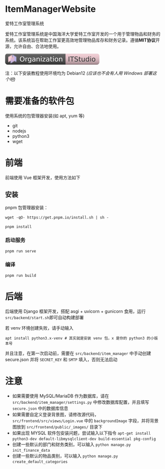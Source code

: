 # ItemManagerWebsite
爱特工作室管理系统

爱特工作室管理系统是中国海洋大学爱特工作室开发的一个用于管理物品和财务的系统。该系统旨在帮助工作室更高效地管理物品库存和财务记录。遵循**MIT协议**开源，允许自由、合法地使用。

![ITSTUDIO](it-org.svg)

注：以下安装教程使用环境均为 Debian12 *(应该也不会有人用 Windows 部署这个吧)*

# 需要准备的软件包

使用系统的包管理器安装(如 apt, yum 等)

- git
- nodejs
- python3
- wget

# 前端

前端使用 Vue 框架开发，使用方法如下

## 安装

pnpm 包管理器安装：

```
wget -qO- https://get.pnpm.io/install.sh | sh -
```

```
pnpm install
```

### 启动服务
```
pnpm run serve
```

### 编译
```
pnpm run build
```

# 后端

后端使用 Django 框架开发，搭配 asgi + uvicorn + gunicorn 食用，运行`src/backend/start.sh`即可自动构建部署

若 venv 环境创建失败，请手动输入

```shell
apt install python3.x-venv # 其实就是安装 venv 包，x 是你的 python3 的小版本号
```

并且注意，在第一次启动前，需要在 `src/backend/item_manager` 中手动创建 secure.json 并将 `SECRET_KEY` 和 `SMTP` 填入，否则无法启动

# 注意

- 如果需要使用 MySQL/MariaDB 作为数据库，请在 `src/backend/item_manager/settings.py` 中修改数据库配置，并且填写 `secure.json` 中的数据库信息
- 如果需要自定义登录背景图，请修改源代码，`src/frontend/src/views/Login.vue` 中的 `backgroundImage` 字段，并将背景图放到 `src/frontend/public/_images/` 目录下
- 如果出现 MYSQL 软件包安装问题，尝试输入以下指令 `apt-get install python3-dev default-libmysqlclient-dev build-essential pkg-config`
- 创建一些默认的部门和财务类别，可以输入 `python manage.py init_finance_data`
- 创建一些默认的物品类别，可以输入 `python manage.py create_default_categories`